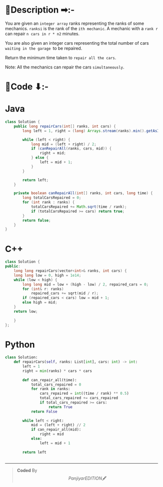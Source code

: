 # 📍Description ➡:-
<!-- Describe your first thoughts on how to solve this problem. -->
You are given an `integer array` ranks representing the ranks of some mechanics. `ranksi` is the rank of the `ith mechanic`. A mechanic with a `rank r` can repair `n cars in r * n2` minutes.

You are also given an integer cars representing the total number of cars `waiting in the garage `to be repaired.

Return the minimum time taken to `repair all the cars`.

Note: All the mechanics can repair the cars `simultaneously`. 


# 📝Code ⬇:-


# Java
```java []
class Solution {
    public long repairCars(int[] ranks, int cars) {
        long left = 1, right = (long) Arrays.stream(ranks).min().getAsInt() * cars * cars;

        while (left < right) {
            long mid = (left + right) / 2;
            if (canRepairAll(ranks, cars, mid)) {
                right = mid;
            } else {
                left = mid + 1;
            }
        }

        return left;
    }

    private boolean canRepairAll(int[] ranks, int cars, long time) {
        long totalCarsRepaired = 0;
        for (int rank : ranks) {
            totalCarsRepaired += Math.sqrt(time / rank);
            if (totalCarsRepaired >= cars) return true;
        }
        return false;
    }
}

```

# C++
``` cpp []
class Solution {
public:
    long long repairCars(vector<int>& ranks, int cars) {
    long long low = 0, high = 1e14;
    while (low < high) {
        long long mid = low + (high - low) / 2, repaired_cars = 0;
        for (int& r: ranks)
            repaired_cars += sqrt(mid / r);
        if (repaired_cars < cars) low = mid + 1;
        else high = mid;
    }
    return low;
  
    }
};
```

# Python
``` python []
class Solution:
    def repairCars(self, ranks: List[int], cars: int) -> int:
        left = 1
        right = min(ranks) * cars * cars 
        
        def can_repair_all(time):
            total_cars_repaired = 0
            for rank in ranks:
                cars_repaired = int((time / rank) ** 0.5)
                total_cars_repaired += cars_repaired
                if total_cars_repaired >= cars:
                    return True
            return False
        
        while left < right:
            mid = (left + right) // 2
            if can_repair_all(mid):
                right = mid
            else:
                left = mid + 1
                
        return left
          
```

---

>    **Coded** By $$Panjiyar EDITION 🖋  $$

               
